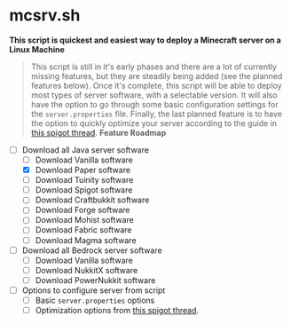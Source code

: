 # mcsrv.sh
**This script is quickest and easiest way to deploy a Minecraft server on a Linux Machine**
> This script is still in it's early phases and there are a lot of currently missing features, but they are steadily being added (see the planned features below).
Once it's complete, this script will be able to deploy most types of server software, with a selectable version. It will also have the option to go through some basic configuration settings for the `server.properties` file. Finally, the last planned feature is to have the option to quickly optimize your server according to the guide in [this spigot thread](https://www.spigotmc.org/threads/guide-server-optimization%E2%9A%A1.283181/).
**Feature Roadmap**
- [ ] Download all Java server software
  - [ ] Download Vanilla software
  - [x] Download Paper software
  - [ ] Download Tuinity software
  - [ ] Download Spigot software
  - [ ] Download Craftbukkit software
  - [ ] Download Forge software
  - [ ] Download Mohist software
  - [ ] Download Fabric software
  - [ ] Download Magma software
- [ ] Download all Bedrock server software
  - [ ] Download Vanilla software
  - [ ] Download NukkitX software
  - [ ] Download PowerNukkit software
- [ ] Options to configure server from script
  - [ ] Basic `server.properties` options
  - [ ] Optimization options from [this spigot thread](https://www.spigotmc.org/threads/guide-server-optimization%E2%9A%A1.283181/).

